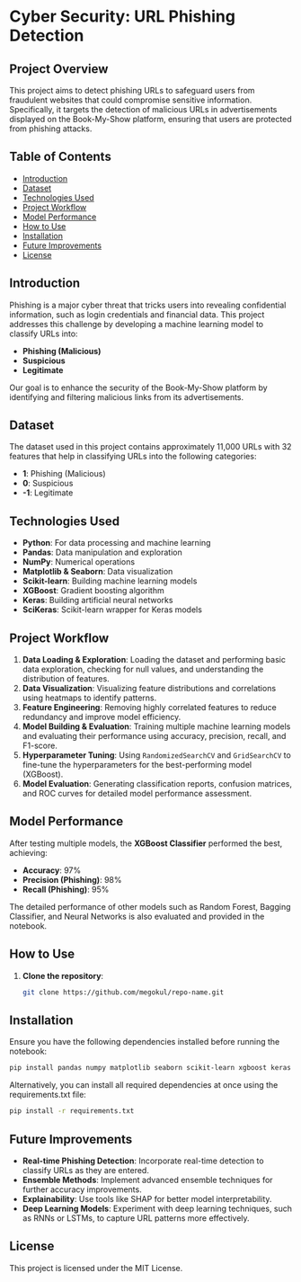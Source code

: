 # Cyber Security: URL Phishing Detection

## Project Overview
This project aims to detect phishing URLs to safeguard users from fraudulent websites that could compromise sensitive information. Specifically, it targets the detection of malicious URLs in advertisements displayed on the Book-My-Show platform, ensuring that users are protected from phishing attacks.

## Table of Contents
- [Introduction](#introduction)
- [Dataset](#dataset)
- [Technologies Used](#technologies-used)
- [Project Workflow](#project-workflow)
- [Model Performance](#model-performance)
- [How to Use](#how-to-use)
- [Installation](#installation)
- [Future Improvements](#future-improvements)
- [License](#license)

## Introduction
Phishing is a major cyber threat that tricks users into revealing confidential information, such as login credentials and financial data. This project addresses this challenge by developing a machine learning model to classify URLs into:
- **Phishing (Malicious)**
- **Suspicious**
- **Legitimate**

Our goal is to enhance the security of the Book-My-Show platform by identifying and filtering malicious links from its advertisements.

## Dataset
The dataset used in this project contains approximately 11,000 URLs with 32 features that help in classifying URLs into the following categories:
- **1**: Phishing (Malicious)
- **0**: Suspicious
- **-1**: Legitimate

## Technologies Used
- **Python**: For data processing and machine learning
- **Pandas**: Data manipulation and exploration
- **NumPy**: Numerical operations
- **Matplotlib & Seaborn**: Data visualization
- **Scikit-learn**: Building machine learning models
- **XGBoost**: Gradient boosting algorithm
- **Keras**: Building artificial neural networks
- **SciKeras**: Scikit-learn wrapper for Keras models

## Project Workflow
1. **Data Loading & Exploration**: Loading the dataset and performing basic data exploration, checking for null values, and understanding the distribution of features.
2. **Data Visualization**: Visualizing feature distributions and correlations using heatmaps to identify patterns.
3. **Feature Engineering**: Removing highly correlated features to reduce redundancy and improve model efficiency.
4. **Model Building & Evaluation**: Training multiple machine learning models and evaluating their performance using accuracy, precision, recall, and F1-score.
5. **Hyperparameter Tuning**: Using `RandomizedSearchCV` and `GridSearchCV` to fine-tune the hyperparameters for the best-performing model (XGBoost).
6. **Model Evaluation**: Generating classification reports, confusion matrices, and ROC curves for detailed model performance assessment.

## Model Performance
After testing multiple models, the **XGBoost Classifier** performed the best, achieving:
- **Accuracy**: 97%
- **Precision (Phishing)**: 98%
- **Recall (Phishing)**: 95%

The detailed performance of other models such as Random Forest, Bagging Classifier, and Neural Networks is also evaluated and provided in the notebook.

## How to Use
1. **Clone the repository**:
   ```bash
   git clone https://github.com/megokul/repo-name.git

## Installation
Ensure you have the following dependencies installed before running the notebook:
   ```bash
   pip install pandas numpy matplotlib seaborn scikit-learn xgboost keras tensorflow scikeras mlxtend
```
Alternatively, you can install all required dependencies at once using the requirements.txt file:
```bash
pip install -r requirements.txt
```

## Future Improvements
- **Real-time Phishing Detection**: Incorporate real-time detection to classify URLs as they are entered.
- **Ensemble Methods**: Implement advanced ensemble techniques for further accuracy improvements.
- **Explainability**: Use tools like SHAP for better model interpretability.
- **Deep Learning Models**: Experiment with deep learning techniques, such as RNNs or LSTMs, to capture URL patterns more effectively.

## License
This project is licensed under the MIT License.

